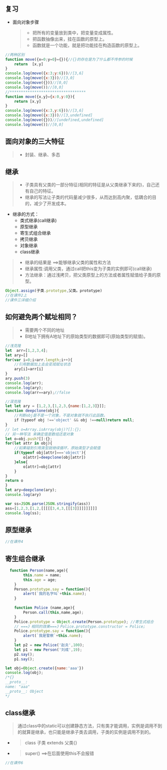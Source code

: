 ## 复习
- 面向对象步骤
  >- 把所有的变量放到类中，把变量变成属性。
  >- 把函数抽像出来，挂在函数的原型上。
  >- 函数就是一个功能，就是把功能挂在构造函数的原型上。
```js
//两种区别
function move({x=0;y=0}={}){//{}的存在是为了什么都不传参的时候
    return  [x,y]
}
console.log(move({x:3;y:6}))//[3,6]
console.log(move({x:3}))//[3,0]
console.log(move({}))//[0,0]
console.log(move())//[0,0]
//**********************************
function move({x,y}={x:0,y:0}){
    return [x,y]
}
console.log(move({x:3,y:6}))//[3,6]
console.log(move({x:3}))//[3,undefined]
console.log(move({}))//[undefined,undefined]
console.log(move())//[0,0]
```
## 面向对象的三大特征
>- 封装、继承、多态
## 继承
>- 子类具有父类的一部分特征(相同的特征是从父类继承下来的)，自己还有自己的特征。
>- 继承的写法让子类的代码量减少很多，从而达到高内聚，低耦合的目的，减少了开发成本。 
- 继承的方式： 
   - 类式继承(call继承)
   - 原型继承
   - 寄生式组合继承
   - 拷贝继承
   - 对象继承
   - class继承
>- 继承的结果是  ==>能够继承父类的属性和方法
>- 继承属性:调用父类，通过call把this变为子类的实例即可(call继承)
>- 方法继承：通过浅拷贝，把父类原型上的方法或者属性赋值给子类的原型。
```js
Object.assign(子类.prototype,父类。prototype)
//在课件2上
//课件三详细介绍
```
## 如何避免两个赋址相同？
>- 需要两个不同的地址
>- B地址下拥有A地址下的原始类型的数据即可(原始类型的赋值)。
```js
//浅克隆
let  arr=[1,2,3,4];
let ary=[]
for(var i=0;i<arr.length;i++){
    //引用数据加上去会变成赋址状态
    ary[i]=arr[i]
}
ary.push(3)
console.log(arr);
console.log(ary);
console.log(arr==ary);//false
```
```js
//深克隆
let let ary = [1,2,3,[1,2,3,{name:[1,2,3]}]];
function deepclone(obj){
    //判断obj是不是一个对象，不是对象就不执行此函数。
    if（typeof obj !=='object' && obj !==null)return null;
}
// let o=Array.isArray(obj)?[]:{};
// 另一种写法 来确定值是数组还是对象
let o=obj.push?[]:{};
for(let attr in obj){
    //如果碰到引用类型就继续循环，原始类型才会赋值
    if(typeof obj[attr]==='object'){
        o[attr]=deepclone(obj[attr])
    }else{
        o[attr]=obj[attr]
    }
}
return o
}
let ary=deepclone(ary);
console.log(ary)

var ss=JSON.parse(JSON.stringify(ass))
ass=[1,2,3,[1,2,[[[[[3,4,3,[[[3]]]]]]]]]]
console.log(ss);
```

## 原型继承
```js
//在课件4
```
## 寄生组合继承
```js
  function Person(name,age){
        this.name = name;
        this.age = age;
    }
    Person.prototype.say = function(){
        alert(`我的名字叫`+this.name);
    }
  
    function Police (name,age){
        Person.call(this,name,age);
    }
    Police.prototype = Object.create(Person.prototype); //寄生式组合
    // ===》相同的效果===》Police.prototype.constructor = Police;
    Police.prototype.say = function(){
        alert(`我是警察`+this.name);
    }
    let p2 = new Police('赵炎',100);
    let p1 = new Person('刘成',19);
    p2.say();
    p1.say();
```
```js
let obj=Object.create({name:'aaa'})
console.log(obj);
/*{}
__proto__: 
name: "aaa"
__proto__: Object
*/
```
## class继承
>通过class中的static可以创建静态方法，只有类才能调用，实例是调用不到的就算是继承，也只能是继承子类去调用，子类的实例是调用不到的。
- >class 子类 extends 父类{}
- >super() ==>在后面使用this不会报错
```js
//在课件6
```